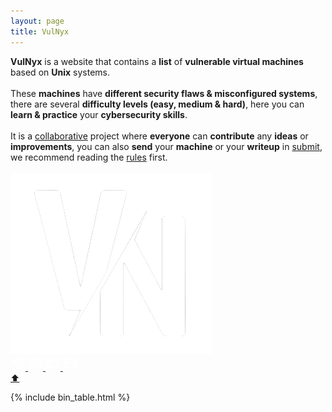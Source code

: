 ```yaml
---
layout: page
title: VulNyx
---
```


<section class="container">
<article id="vm-state">
<b>VulNyx</b> is a website that contains a <b>list</b> of <b>vulnerable virtual machines</b> based on <b>Unix</b> systems.
<br>
<br>
These <b>machines</b> have <b>different security flaws & misconfigured systems</b>, there are several <b>difficulty levels (easy, medium & hard)</b>, here you can <b>learn & practice</b> your <b>cybersecurity skills</b>.
<br>
<br>
It is a <a href="https://github.com/vulnyx/vulnyx.github.io/graphs/contributors" target="_blank">collaborative</a> project where <b>everyone</b> can <b>contribute</b> any <b>ideas</b> or <b>improvements</b>, you can also <b>send</b> your <b>machine</b> or your <b>writeup</b> in <a href="https://vulnyx.github.io/submit/" target="_blank">submit</a>, we recommend reading the <a href="https://vulnyx.github.io/rules/" target="_blank">rules</a> first.
<br>
<br>
</article>
<article class="media-info">
  <img class="logo" alt="VulNyx website logo" src="/assets/logo.png">
  <div class="media-links">
  <a title="Submit" href="submit">
    <svg
      xmlns="http://www.w3.org/2000/svg"
      class="icon icon-tabler icon-tabler-send"
      width="24"
      height="24"
      viewBox="0 0 24 24"
      stroke-width="2"
      stroke="#ffffff"
      fill="none"
      stroke-linecap="round"
      stroke-linejoin="round"
    >
      <path stroke="none" d="M0 0h24v24H0z" fill="none" />
      <line x1="10" y1="14" x2="21" y2="3" />
      <path
        d="M21 3l-6.5 18a0.55 .55 0 0 1 -1 0l-3.5 -7l-7 -3.5a0.55 .55 0 0 1 0 -1l18 -6.5"
      />
    </svg>
  </a>
  <a title="Discord" href="https://discord.gg/qdm3bN3Emb" target="_blank">
    <svg
      xmlns="http://www.w3.org/2000/svg"
      class="icon icon-tabler icon-tabler-brand-discord"
      width="24"
      height="24"
      viewBox="0 0 24 24"
      stroke-width="2"
      stroke="#ffffff"
      fill="none"
      stroke-linecap="round"
      stroke-linejoin="round"
    >
      <path stroke="none" d="M0 0h24v24H0z" fill="none" />
      <circle cx="9" cy="12" r="1" />
      <circle cx="15" cy="12" r="1" />
      <path d="M7.5 7.5c3.5 -1 5.5 -1 9 0" />
      <path d="M7 16.5c3.5 1 6.5 1 10 0" />
      <path
        d="M15.5 17c0 1 1.5 3 2 3c1.5 0 2.833 -1.667 3.5 -3c.667 -1.667 .5 -5.833 -1.5 -11.5c-1.457 -1.015 -3 -1.34 -4.5 -1.5l-1 2.5"
      />
      <path
        d="M8.5 17c0 1 -1.356 3 -1.832 3c-1.429 0 -2.698 -1.667 -3.333 -3c-.635 -1.667 -.476 -5.833 1.428 -11.5c1.388 -1.015 2.782 -1.34 4.237 -1.5l1 2.5"
      />
    </svg>
  </a>
  <a title="Twitter" href="https://twitter.com/vulnyx_official" target="_blank">
    <svg
      xmlns="http://www.w3.org/2000/svg"
      class="icon icon-tabler icon-tabler-brand-twitter"
      width="24"
      height="24"
      viewBox="0 0 24 24"
      stroke-width="2"
      stroke="#ffffff"
      fill="none"
      stroke-linecap="round"
      stroke-linejoin="round"
    >
      <path stroke="none" d="M0 0h24v24H0z" fill="none" />
      <path
        d="M22 4.01c-1 .49 -1.98 .689 -3 .99c-1.121 -1.265 -2.783 -1.335 -4.38 -.737s-2.643 2.06 -2.62 3.737v1c-3.245 .083 -6.135 -1.395 -8 -4c0 0 -4.182 7.433 4 11c-1.872 1.247 -3.739 2.088 -6 2c3.308 1.803 6.913 2.423 10.034 1.517c3.58 -1.04 6.522 -3.723 7.651 -7.742a13.84 13.84 0 0 0 .497 -3.753c-.002 -.249 1.51 -2.772 1.818 -4.013z"
      />
    </svg>
  </a>
  <a title="Mail" href="mailto:vulnyx@protonmail.com" target="_blank">
    <svg
      xmlns="http://www.w3.org/2000/svg"
      class="icon icon-tabler icon-tabler-mail"
      width="24"
      height="24"
      viewBox="0 0 24 24"
      stroke-width="2"
      stroke="#ffffff"
      fill="none"
      stroke-linecap="round"
      stroke-linejoin="round"
    >
      <path stroke="none" d="M0 0h24v24H0z" fill="none" />
      <rect x="3" y="5" width="18" height="14" rx="2" />
      <polyline points="3 7 12 13 21 7" />
    </svg>
  </a>
  </div>
</article>
<a href="#" class="bttop">⬆️</a>
</section>

{% include bin_table.html %}
